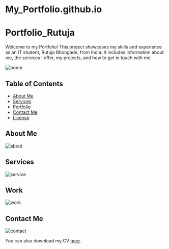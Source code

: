 # My_Portfolio.github.io
# Portfolio_Rutuja

Welcome to my Portfolio! This project showcases my skills and experience as an IT student, Rutuja Bhongade, from India. It includes information about me, the services I offer, my projects, and how to get in touch with me.

![home](https://github.com/Ruuuu1/My-PortFolio.github.io/assets/123803159/2ef9a06d-6163-47cd-bff2-d5a79bfc4d9b)


## Table of Contents

- [About Me](#about)
- [Services](#services)
- [Portfolio](#portfolio)
- [Contact Me](#contact)
- [License](#license)

## About Me
![about](https://github.com/Ruuuu1/My-PortFolio.github.io/assets/123803159/acfeb42c-efb7-4614-a7de-93d5b8c364f2)



## Services

![service](https://github.com/Ruuuu1/My-PortFolio.github.io/assets/123803159/02aac955-d039-4dca-b607-8f6995a936da)



## Work


![work](https://github.com/Ruuuu1/My-PortFolio.github.io/assets/123803159/55837417-a0ff-46c6-aecc-98f39622f56a)


 
## Contact Me

![contact](https://github.com/Ruuuu1/My-PortFolio.github.io/assets/123803159/5db3b6c1-1848-4854-886b-14a67b720d3b)



You can also download my CV [here](Image/my-cv.pdf).
